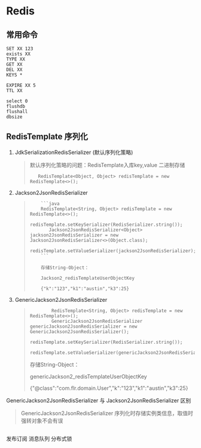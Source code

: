 # Redis
## 常用命令
```redis
SET XX 123
exists XX
TYPE XX
GET XX
DEL XX
KEYS *

EXPIRE XX 5
TTL XX

select 0
flushdb
flushall
dbsize
```

## RedisTemplate 序列化
1. JdkSerializationRedisSerializer (默认序列化策略)
   > 默认序列化策略的问题：RedisTemplate入库key,value 二进制存储
   >
   >
   >        RedisTemplate<Object, Object> redisTemplate = new RedisTemplate<>();

2. Jackson2JsonRedisSerializer
   >         ```java
   >         RedisTemplate<String, Object> redisTemplate = new RedisTemplate<>();
   >            redisTemplate.setKeySerializer(RedisSerializer.string());
   >            Jackson2JsonRedisSerializer<Object> jackson2JsonRedisSerializer = new Jackson2JsonRedisSerializer<>(Object.class);
   >            redisTemplate.setValueSerializer(jackson2JsonRedisSerializer);
   >         ```
   >
   >         存储String-Object：
   >
   >         Jackson2_redisTemplateUserObjectKey
   >
   >         {"k":"123","k1":"austin","k3":25}

3. GenericJackson2JsonRedisSerializer

   > ```
   >         RedisTemplate<String, Object> redisTemplate = new RedisTemplate<>();
   >         GenericJackson2JsonRedisSerializer genericJackson2JsonRedisSerializer = new GenericJackson2JsonRedisSerializer();
   >         redisTemplate.setKeySerializer(RedisSerializer.string());
   >         redisTemplate.setValueSerializer(genericJackson2JsonRedisSerializer);
   > ```
   >
   > 存储String-Object：
   >
   > genericJackson2_redisTemplateUserObjectKey
   >
   > {"@class":"com.flr.domain.User","k":"123","k1":"austin","k3":25}

GenericJackson2JsonRedisSerializer 与 Jackson2JsonRedisSerializer 区别

> GenericJackson2JsonRedisSerializer 序列化时存储实例类信息，取值时强转对象不会有误



```java

```

发布订阅
消息队列
分布式锁
